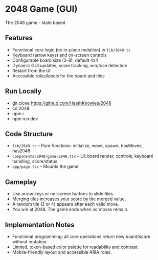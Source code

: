 # 2048 Game (GUI)

The 2048 game - state based

## Features

- Functional core logic (no in-place mutation) in `lib/2048.ts`
- Keyboard (arrow keys) and on-screen controls
- Configurable board size (3–8), default 4x4
- Dynamic GUI updates, score tracking, win/lose detection
- Restart from the UI
- Accessible roles/labels for the board and tiles

## Run Locally

- git clone https://github.com/HeathKnowles/2048
- cd 2048
- npm i
- npm run dev


## Code Structure

- `lib/2048.ts` – Pure functions: initialize, move, spawn, hasMoves, has2048
- `components/2048/game-2048.tsx` – UI: board render, controls, keyboard handling, score/status
- `app/page.tsx` – Mounts the game

## Gameplay

- Use arrow keys or on-screen buttons to slide tiles.
- Merging tiles increases your score by the merged value.
- A random tile (2 or 4) appears after each valid move.
- You win at 2048. The game ends when no moves remain.

## Implementation Notes

- Functional programming: all core operations return new board/score without mutation.
- Limited, token-based color palette for readability and contrast.
- Mobile-friendly layout and accessible ARIA roles.
